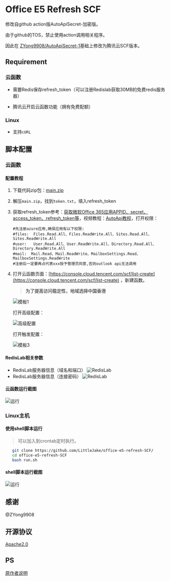 # Office E5 Refresh SCF
修改自github action版AutoApiSecret-加密版。

由于github的TOS，禁止使用action调用相关程序。

因此在 [ZYong9908/AutoApiSecret-1](https://github.com/ZYong9908/AutoApiSecret-1)基础上修改为腾讯云SCF版本。



## Requirement

### 云函数

- 需要Redis保存refresh_token（可以注册Redislab获取30MB的免费redis服务器）

- 腾讯云开启云函数功能（拥有免费配额）

### Linux

- 支持`cURL`


## 脚本配置

### 云函数

#### 配置教程

1. 下载代码zip包：[main.zip](https://github.com/LittleJake/office-e5-refresh-SCF/archive/refs/heads/main.zip)

2. 解压`main.zip`，找到`token.txt`，填入refresh_token

3. 获取refresh_token参考：[获取微软Office 365应用APPID、secret、access_token、refresh_token等](https://blog.littlejake.net/archives/481/)，视频教程：[AutoApi教程](https://www.bilibili.com/video/av95688306/)，打开权限：

   ```
   #先注册azure应用,确保应用有以下权限:
   #files:	Files.Read.All、Files.ReadWrite.All、Sites.Read.All、Sites.ReadWrite.All
   #user:	User.Read.All、User.ReadWrite.All、Directory.Read.All、Directory.ReadWrite.All
   #mail:  Mail.Read、Mail.ReadWrite、MailboxSettings.Read、MailboxSettings.ReadWrite
   #注册后一定要再点代表xxx授予管理员同意,否则outlook api无法调用
   ```

4. 打开云函数页面：[https://console.cloud.tencent.com/scf/list-create](https://console.cloud.tencent.com/scf/list-create) ，新建函数。
   > **为了提高访问稳定性，地域选择中国香港**

   ![模板1](https://cdn.jsdelivr.net/gh/LittleJake/blog-static-files@imgs/imgs/20210828210618.png)

   打开高级配置：

   ![高级配置](https://cdn.jsdelivr.net/gh/LittleJake/blog-static-files@imgs/imgs/20210828210929.png)

   打开触发配置：

   ![模板3](https://cdn.jsdelivr.net/gh/LittleJake/blog-static-files@imgs/imgs/20210828211214.png)

#### RedisLab相关参数

* RedisLab服务器信息（域名和端口）
 ![RedisLab](https://cdn.jsdelivr.net/gh/LittleJake/blog-static-files@imgs/imgs/202111300019368.png)
* RedisLab服务器信息（连接密码）
 ![RedisLab](https://cdn.jsdelivr.net/gh/LittleJake/blog-static-files@imgs/imgs/202111300021201.png)



#### 云函数运行截图

![运行](https://cdn.jsdelivr.net/gh/LittleJake/blog-static-files@imgs/imgs/20210828211457.png)


### Linux主机

#### 使用shell脚本运行

> 可以加入到crontab定时执行。

```bash
   git clone https://github.com/LittleJake/office-e5-refresh-SCF/
   cd office-e5-refresh-SCF
   bash run.sh
```

#### shell脚本运行截图

![运行](https://cdn.jsdelivr.net/gh/LittleJake/blog-static-files@imgs/imgs/20210928221336.png)

## 感谢

@ZYong9908


## 开源协议

[Apache2.0](LICENSE)


## PS

[原作者说明](README.old.md)
